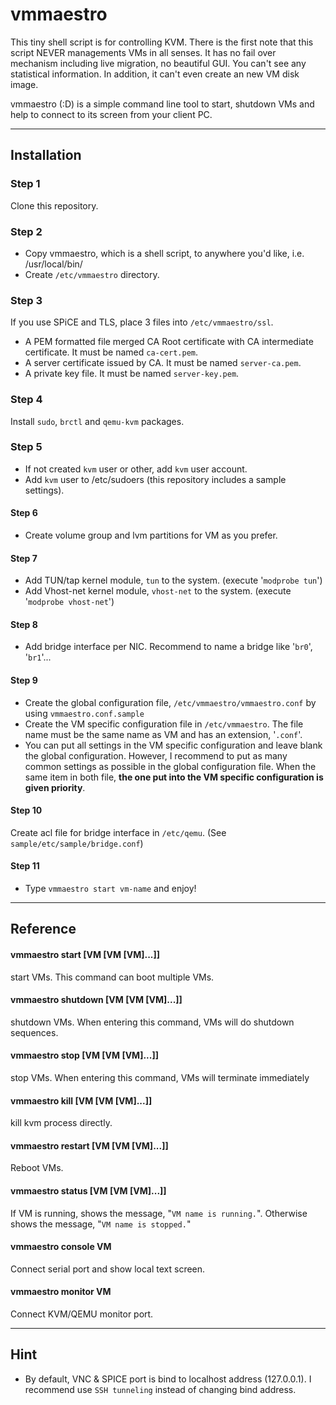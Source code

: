 vmmaestro
=========

This tiny shell script is for controlling KVM. There is the first note that this script NEVER managements VMs in all senses. It has no fail over mechanism including live migration, no beautiful GUI. You can't see any statistical information. In addition, it can't even create an new VM disk image.

vmmaestro (:D) is a simple command line tool to start, shutdown VMs and help to connect to its screen from your client PC.    

----
## Installation    
### Step 1
Clone this repository.    
### Step 2
* Copy vmmaestro, which is a shell script, to anywhere you'd like, i.e. /usr/local/bin/
* Create ```/etc/vmmaestro``` directory.
    
### Step 3
If you use SPiCE and TLS, place 3 files into ```/etc/vmmaestro/ssl```.
* A PEM formatted file merged CA Root certificate with CA intermediate certificate. It must be named ```ca-cert.pem```.
* A server certificate issued by CA. It must be named ```server-ca.pem```.
* A private key file. It must be named ```server-key.pem```.

### Step 4
Install ```sudo```, ```brctl``` and ```qemu-kvm``` packages.

### Step 5
* If not created ```kvm``` user or other, add ```kvm``` user account.
* Add ```kvm``` user to /etc/sudoers (this repository includes a sample settings).

#### Step 6
* Create volume group and lvm partitions for VM as you prefer.

#### Step 7
* Add TUN/tap kernel module, ```tun``` to the system. (execute '```modprobe tun```')
* Add Vhost-net kernel module, ```vhost-net``` to the system. (execute '```modprobe vhost-net```')

#### Step 8
* Add bridge interface per NIC. Recommend to name a bridge like '```br0```', '```br1```'...

#### Step 9
* Create the global configuration file, ```/etc/vmmaestro/vmmaestro.conf``` by using ```vmmaestro.conf.sample```
* Create the VM specific configuration file in ```/etc/vmmaestro```. The file name must be the same name as VM and has an extension, '```.conf```'.
* You can put all settings in the VM specific configuration and leave blank the global configuration. However, I recommend to put as many common settings as possible in the global configuration file. When the same item in both file, **the one put into the VM specific configuration is given priority**.

#### Step 10
Create acl file for bridge interface in ```/etc/qemu```. (See ```sample/etc/sample/bridge.conf```)

#### Step 11
* Type ```vmmaestro start vm-name``` and enjoy!

----
## Reference    
#### vmmaestro start [VM [VM [VM]...]]
start VMs. This command can boot multiple VMs.

#### vmmaestro shutdown [VM [VM [VM]...]]
shutdown VMs. When entering this command, VMs will do shutdown sequences.

#### vmmaestro stop [VM [VM [VM]...]]
stop VMs. When entering this command, VMs will terminate immediately
#### vmmaestro kill [VM [VM [VM]...]]
kill kvm process directly.

#### vmmaestro restart [VM [VM [VM]...]]
Reboot VMs.

#### vmmaestro status [VM [VM [VM]...]]
If VM is running, shows the message, "```VM name is running.```".
Otherwise shows the message, "```VM name is stopped.```"

#### vmmaestro console VM
Connect serial port and show local text screen. 

#### vmmaestro monitor VM
Connect KVM/QEMU monitor port.

----
## Hint    
* By default, VNC & SPICE port is bind to localhost address (127.0.0.1). I recommend use ```SSH tunneling``` instead of changing bind address.
